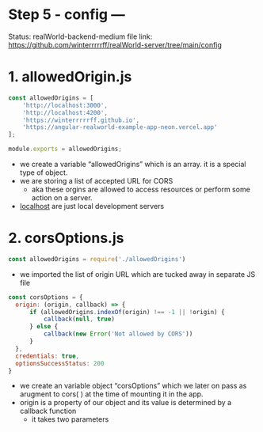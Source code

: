 # Step 5 - config —

Status: realWorld-backend-medium
file link: https://github.com/winterrrrrff/realWorld-server/tree/main/config

# 1. allowedOrigin.js

```jsx
const allowedOrigins = [
    'http://localhost:3000',
    'http://localhost:4200',
    'https://winterrrrrff.github.io',
    'https://angular-realworld-example-app-neon.vercel.app'
];

module.exports = allowedOrigins;
```

- we create a variable “allowedOrigins” which is an array. it is a special type of object.
- we are storing a list of accepted URL for CORS
    - aka these orgins are allowed to access resources or perform some action on a server.
- [localhost](http://localhost) are just local development servers

# 2. corsOptions.js

```jsx
const allowedOrigins = require('./allowedOrigins')
```

- we imported the list of origin URL which are tucked away in separate JS file

```jsx
const corsOptions = {
  origin: (origin, callback) => {
      if (allowedOrigins.indexOf(origin) !== -1 || !origin) {
          callback(null, true)
      } else {
          callback(new Error('Not allowed by CORS'))
      }
  },
  credentials: true,
  optionsSuccessStatus: 200
}
```

- we create an variable object “corsOptions” which we later on pass as arugment to cors( ) at the time of mounting it in the app.
- origin is a property of our object and its value is determined by a callback function
    - it takes two parameters
